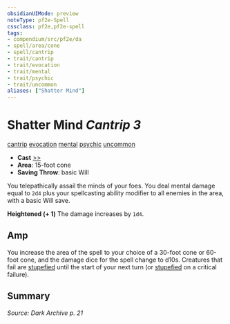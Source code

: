 ```yaml
---
obsidianUIMode: preview
noteType: pf2e-Spell
cssclass: pf2e,pf2e-spell
tags:
- compendium/src/pf2e/da
- spell/area/cone
- spell/cantrip
- trait/cantrip
- trait/evocation
- trait/mental
- trait/psychic
- trait/uncommon
aliases: ["Shatter Mind"]
---
```

# Shatter Mind *Cantrip 3*   
[cantrip](rules/traits/cantrip.md "Cantrip Spell Trait")  [evocation](rules/traits/evocation.md "Evocation School Trait")  [mental](rules/traits/mental.md "Mental Effect Trait")  [psychic](rules/traits/psychic-da.md "Psychic Class Trait")  [uncommon](rules/traits/uncommon.md "Uncommon Rarity Trait")  

- **Cast** [>>](rules/core-rulebook/chapter-9-playing-the-game.md#Actions "Two-Action") 
- **Area**: 15-foot cone
- **Saving Throw**:  basic Will

You telepathically assail the minds of your foes. You deal mental damage equal to `2d4` plus your spellcasting ability modifier to all enemies in the area, with a basic Will save.

**Heightened (+ 1)** The damage increases by `1d4`.

## Amp

You increase the area of the spell to your choice of a 30-foot cone or 60-foot cone, and the damage dice for the spell change to d10s. Creatures that fail are [stupefied](rules/conditions.md#Stupefied) until the start of your next turn (or [stupefied](rules/conditions.md#Stupefied) on a critical failure).

## Summary

*Source: Dark Archive p. 21*
